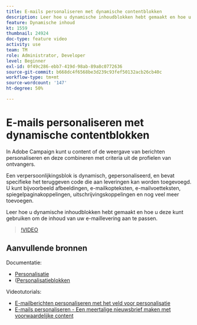 ```yaml
---
title: E-mails personaliseren met dynamische contentblokken
description: Leer hoe u dynamische inhoudblokken hebt gemaakt en hoe u deze kunt gebruiken om de inhoud van uw e-maillevering aan te passen.
feature: Dynamische inhoud
kt: 1559
thumbnail: 24924
doc-type: feature video
activity: use
team: TM
role: Administrator, Developer
level: Beginner
exl-id: 0f49c286-ebb7-419d-98ab-89a8c0772636
source-git-commit: b668dc4f6568be3d239c93fef50132acb26cb40c
workflow-type: tm+mt
source-wordcount: '147'
ht-degree: 50%

---
```



# E-mails personaliseren met dynamische contentblokken

In Adobe Campaign kunt u content of de weergave van berichten personaliseren en deze combineren met criteria uit de profielen van ontvangers.

Een verpersoonlijkingsblok is dynamisch, gepersonaliseerd, en bevat specifieke het teruggeven code die aan leveringen kan worden toegevoegd. U kunt bijvoorbeeld afbeeldingen, e-mailkopteksten, e-mailvoetteksten, spiegelpaginakoppelingen, uitschrijvingskoppelingen en nog veel meer toevoegen.

Leer hoe u dynamische inhoudblokken hebt gemaakt en hoe u deze kunt gebruiken om de inhoud van uw e-maillevering aan te passen.


>[!VIDEO](https://video.tv.adobe.com/v/24924?quality=12)

## Aanvullende bronnen

Documentatie:

* [Personalisatie](https://experienceleague.adobe.com/docs/campaign-classic/using/sending-messages/personalizing-deliveries/about-personalization.html)
* ([Personalisatieblokken](https://experienceleague.adobe.com/docs/campaign-classic/using/sending-messages/personalizing-deliveries/personalization-blocks.html)

Videotutorials:

* [E-mailberichten personaliseren met het veld voor personalisatie](/help/sending-messages/email-channel/personalizing-emails-using-personalization-fields.md)
* [E-mails personaliseren - Een meertalige nieuwsbrief maken met voorwaardelijke content](/help/sending-messages/email-channel/personalizing-emails-create-a-multi-lingual-newsletter-using-conditional-content.md)
